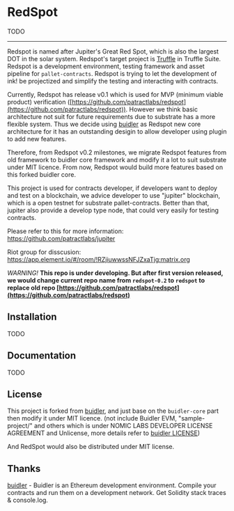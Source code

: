# RedSpot

TODO

---------
Redspot is named after Jupiter's Great Red Spot, which is also the largest DOT in the solar system. Redspot's target project is [Truffle](https://github.com/trufflesuite/truffle)  in Truffle Suite. Redspot is a development environment, testing framework and asset pipeline for `pallet-contracts`. Redspot is trying to let the development of ink! be projectized and simplify the testing and interacting with contracts.

Currently, Redspot has release v0.1 which is used for MVP (minimum viable product) verification ([https://github.com/patractlabs/redspot](https://github.com/patractlabs/redspot)). However we think basic architecture not suit for future requirements due to substrate has a more flexible system. Thus we decide using [buidler](https://github.com/nomiclabs/buidler) as Redspot new core architecture for it has an outstanding desigin to allow developer using plugin to add new features.

Therefore, from Redspot v0.2 milestones, we migrate Redspot features from old framework to buidler core framework and modify it  a lot to suit substrate under MIT licence. From now, Redspot would build more features based on this forked buidler core. 

This project is used for contracts developer, if developers want to deploy and test on a blockchain, we advice developer to use "jupiter" blockchain, which is a open testnet for substrate pallet-contracts. Better than that, jupiter also provide a develop type node, that could very easily for testing contracts.

Please refer to this for more information: https://github.com/patractlabs/jupiter

Riot group for disscusion: https://app.element.io/#/room/!RZjiuwwssNFJZxaTjg:matrix.org

*WARNING!*
**This repo is under developing. But after first version released, we would change current repo name from `redspot-0.2` to `redspot` to replace old repo [https://github.com/patractlabs/redspot](https://github.com/patractlabs/redspot)**

## Installation

TODO

## Documentation

TODO

## License
This project is forked from [buidler](https://github.com/nomiclabs/buidler), and just base on the `buidler-core` part then modify it under MIT licence.  (not include Buidler EVM, "sample-project/"  and others which is under NOMIC LABS DEVELOPER LICENSE AGREEMENT and Unlicense, more details refer to [buidler LICENSE](https://github.com/nomiclabs/buidler/blob/development/LICENSE))

And RedSpot would also be distributed under MIT license.

## Thanks
[buidler](https://github.com/nomiclabs/buidler) - Buidler is an Ethereum development environment. Compile your contracts and run them on a development network. Get Solidity stack traces & console.log.
